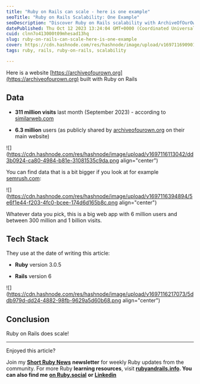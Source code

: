 ```yaml
---
title: "Ruby on Rails can scale - here is one example"
seoTitle: "Ruby on Rails Scalability: One Example"
seoDescription: "Discover Ruby on Rails scalability with ArchiveOfOurOwn.org, a high-traffic web app boasting 6 million users and 311 million monthly visits"
datePublished: Thu Oct 12 2023 13:24:04 GMT+0000 (Coordinated Universal Time)
cuid: clnn7o413000t09mhesad13hq
slug: ruby-on-rails-can-scale-here-is-one-example
cover: https://cdn.hashnode.com/res/hashnode/image/upload/v1697116909014/9e10318c-6fe5-4467-906b-3bf5da644f3e.png
tags: ruby, rails, ruby-on-rails, scalability

---
```


Here is a website [https://archiveofourown.org](https://archiveofourown.org) built with Ruby on Rails

## Data

* **311 million visits** last month (September 2023) - according to [similarweb.com](https://www.similarweb.com/website/archiveofourown.org/)
    
* **6.3 million** users (as publicly shared by [archiveofourown.org](https://archiveofourown.org) on their main website)
    

![](https://cdn.hashnode.com/res/hashnode/image/upload/v1697116113042/dd3b0924-ca80-4984-b81e-31081535c9da.png align="center")

You can find data that is a bit bigger if you look at for example [semrush.com](https://www.semrush.com/website/archiveofourown.org/overview/):

![](https://cdn.hashnode.com/res/hashnode/image/upload/v1697116394894/5e6f1e44-f203-4fc0-bcee-174d6d165b8c.png align="center")

Whatever data you pick, this is a big web app with 6 million users and between 300 million and 1 billion visits.

## Tech Stack

They use at the date of writing this article:

* **Ruby** version 3.0.5
    
* **Rails** version 6
    

![](https://cdn.hashnode.com/res/hashnode/image/upload/v1697116217073/5ddb979d-dd24-4882-98fb-9629a5d60b68.png align="center")

## Conclusion

Ruby on Rails does scale!

---

Enjoyed this article?

Join my [**Short Ruby News**](https://shortruby.com/) **newsletter** for weekly Ruby updates from the community. For more Ruby **learning resources**, visit [**rubyandrails.info**](http://rubyandrails.info)**. You can also find me** [**on Ruby.social**](http://onRuby.social) **or** [**Linkedin**](https://linkedin.com/in/lucianghinda)
